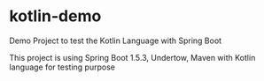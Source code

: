 # kotlin-demo
Demo Project to test the Kotlin Language with Spring Boot

This project is using Spring Boot 1.5.3, Undertow, Maven with Kotlin language for testing purpose

